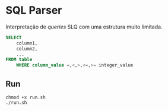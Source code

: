 # SQL Parser

Interpretação de *queries* SLQ com uma estrutura muito limitada.

```SQL
SELECT
    column1,
    column2,
    ...
FROM table 
    WHERE column_value =,<,>,<=,>= integer_value 
```
## Run

```
chmod +x run.sh
./run.sh
```